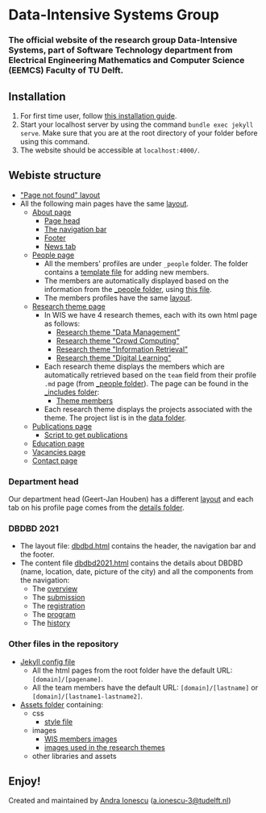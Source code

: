 # Data-Intensive Systems Group
### The official website of the research group __Data-Intensive Systems__, part of Software Technology department from Electrical Engineering Mathematics and Computer Science (EEMCS) Faculty of TU Delft.

## Installation
1. For first time user, follow [this installation guide](https://jekyllrb.com/docs/installation/).
3. Start your localhost server by using the command `bundle exec jekyll serve`. Make sure that you are at the root directory of your folder before using this command.
4. The website should be accessible at `localhost:4000/`.

## Webiste structure

* ["Page not found" layout](404.html)
* All the following main pages have the same [layout](_layouts/default_style.html).
  * [About page](index.html)
    * [Page head](_includes/head.html)
    * [The navigation bar](_includes/header.html)
    * [Footer](_includes/footer.html)
    * [News tab](_includes/news.html)
  * [People page](people.html)
      - All the members' profiles are under `_people` folder. The folder contains a [template file](_people/template.md) for adding new members.
      - The members are automatically displayed based on the information from the [_people folder](_people), using [this file](_includes/filter-people.html).
      - The members profiles have the same [layout](_layouts/person.html).
  * [Research theme page](research-themes.html)
    * In WIS we have 4 research themes, each with its own html page as follows:
      - [Research theme "Data Management"](data-management.html)
      - [Research theme "Crowd Computing"](crowd-computing.html)
      - [Research theme "Information Retrieval"](information-retrieval.html)
      - [Research theme "Digital Learning"](digital-learning.html)
    - Each research theme displays the members which are automatically retrieved based on the `team` field from their profile `.md` page (from [_people folder](_people)). The page can be found in the [_includes folder](_includes):
      - [Theme members](_includes/theme-members.html)
    - Each research theme displays the projects associated with the theme. The project list is in the [data folder](_data). 
  - [Publications page](publications.html)
    - [Script to get publications](_includes/get_publications.html)
  - [Education page](education.html)
  - [Vacancies page](vacancies.html)
  - [Contact page](contact.html)

### Department head 
Our department head (Geert-Jan Houben) has a different [layout](_layouts/content.html) and each tab on his profile page comes from the [details folder](_details). 

### DBDBD 2021 
- The layout file: [dbdbd.html](_layouts/dbdbd.html) contains the header, the navigation bar and the footer. 
- The content file [dbdbd2021.html](dbdbd2021.html) contains the details about DBDBD (name, location, date, picture of the city) and all the components from the navigation:
  - The [overview](_includes/dbdbd/overview.html)
  - The [submission](_includes/dbdbd/submission.html)
  - The [registration](_includes/dbdbd/registration.html)
  - The [program](_includes/dbdbd/program.html)
  - The [history](_includes/dbdbd/history.html)
  
### Other files in the repository

- [Jekyll config file](_config.yml)
  - All the html pages from the root folder have the default URL: 
  `[domain]/[pagename]`.
  - All the team members have the default URL:
  `[domain]/[lastname]` or `[domain]/[lastname1-lastname2]`.
- [Assets folder](assets) containing:
  - css 
    - [style file](assets/css/styles.css)
  - images 
    - [WIS members images](assets/img/people)
    - [images used in the research themes](assets/img/theme)
  - other libraries and assets 


## Enjoy!

Created and maintained by [Andra Ionescu](https://andraionescu.github.io/) (a.ionescu-3@tudelft.nl) 
